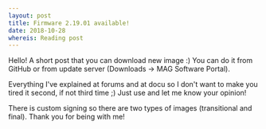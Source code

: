 ```yaml
---
layout: post
title: Firmware 2.19.01 available!
date: 2018-10-28
whereis: Reading post
---
```


Hello!
A short post that you can download new image :) You can do it from GitHub or from update server (Downloads -> MAG Software Portal).

Everything I've explained at forums and at docu so I don't want to make you tired it second, if not third time ;) Just use and let me know your opinion!

There is custom signing so there are two types of images (transitional and final). Thank you for being with me!
